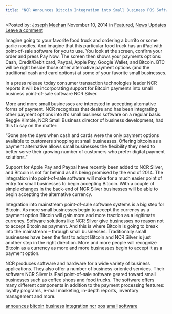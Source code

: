 ```yaml
---
title: "NCR Announces Bitcoin Integration into Small Business POS Software"
---
```


<article class="post-listing post-8149 post type-post status-publish format-standard has-post-thumbnail hentry  tag-announces tag-bitcoin tag-business tag-integration tag-ncr tag-pos tag-small tag-software">
<<span>Posted by: <a href="https://www.deepdotweb.com/author/josephmeehan/" title="">Joseph Meehan </a></span>
    <span>November 10, 2014</span>
    <span>in <a href="https://www.deepdotweb.com/category/deepdot-news/" rel="category tag">Featured</a>, <a href="https://www.deepdotweb.com/category/news-updates/" rel="category tag">News Updates</a></span>
    <span><a href="https://www.deepdotweb.com/2014/11/10/ncr-announces-bitcoin-integration-small-business-pos-software/#respond">Leave a comment</a></span>
    </p>
    <div class="clear"></div>
    <div class="entry">
    <p>Imagine going to your favorite food truck and ordering a burrito or some garlic noodles. And imagine that this particular food truck has an iPad with point-of-sale software for you to use. You look at the screen, confirm your order and press Pay Now. The screen then shows your payments options: Cash, Credit/Debit card, Paypal, Apple Pay, Google Wallet, and Bitcoin. BTC will be right beside those other alternative payment options (and the traditional cash and card options) at some of your favorite small businesses.</p>
    <p>In a press release today consumer transaction technologies leader NCR reports it will be incorporating support for Bitcoin payments into small business point-of-sale software NCR Silver.</p>
    <p>More and more small businesses are interested in accepting alternative forms of payment. NCR recognizes that desire and has been integrating other payment options into it’s small business software on a regular basis. Reggie Kimble, NCR Small Business director of business development, had this to say on the matter:</p>
    <p>“Gone are the days when cash and cards were the only payment options available to customers shopping at small businesses. Offering bitcoin as a payment alternative allows small businesses the flexibility they need to better serve their growing number of customers who prefer digital payment solutions.”</p>
    <p>Support for Apple Pay and Paypal have recently been added to NCR Silver, and Bitcoin is not far behind as it’s being promised by the end of 2014. The integration into point-of-sale software will make for a much easier point of entry for small businesses to begin accepting Bitcoin. With a couple of simple changes in the back-end of NCR Silver businesses will be able to begin accepting the alternative currency.</p>
    <p>Integration into mainstream point-of-sale software systems is a big step for Bitcoin. As more small businesses begin to accept the currency as a payment option Bitcoin will gain more and more traction as a legitimate currency. Software solutions like NCR Silver give businesses no reason not to accept Bitcoin as payment. And this is where Bitcoin is going to break into the mainstream – through small businesses. Traditionally small businesses have been the first to adopt Bitcoin and NCR Silver is just another step in the right direction. More and more people will recognize Bitcoin as a currency as more and more businesses begin to accept it as a payment option.</p>
    <p>NCR produces software and hardware for a wide variety of business applications. They also offer a number of business-oriented services. Their software NCR Silver is iPad point-of-sale software geared toward small businesses such as coffee shops and food trucks. The software offers many different components in addition to the payment processing features: loyalty programs, e-mail marketing, in-depth reports, inventory management and more.</p>
    </div>
    <a href="https://www.deepdotweb.com/tag/announces/" rel="tag">announces</a> <a href="https://www.deepdotweb.com/tag/bitcoin/" rel="tag">bitcoin</a> <a href="https://www.deepdotweb.com/tag/business/" rel="tag">business</a> <a href="https://www.deepdotweb.com/tag/integration/" rel="tag">integration</a> <a href="https://www.deepdotweb.com/tag/ncr/" rel="tag">ncr</a> <a href="https://www.deepdotweb.com/tag/pos/" rel="tag">pos</a> <a href="https://www.deepdotweb.com/tag/small/" rel="tag">small</a> <a href="https://www.deepdotweb.com/tag/software/" rel="tag">software</a></span> <span style="display:none" class="updated">2014-11-10</span>
    <div style="display:none" class="vcard author" itemprop="author" itemscope itemtype="http://schema.org/Person"><strong class="fn" itemprop="name"><a href="https://www.deepdotweb.com/author/josephmeehan/" title="Posts by Joseph Meehan" rel="author">Joseph Meehan</a></strong></div>
    

